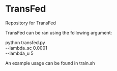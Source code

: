 # TransFed
Repository for TransFed

TransFed can be ran using the following argument:

python transfed.py \
    --lambda_sc 0.0001 \
    --lambda_u 5

An example usage can be found in train.sh
